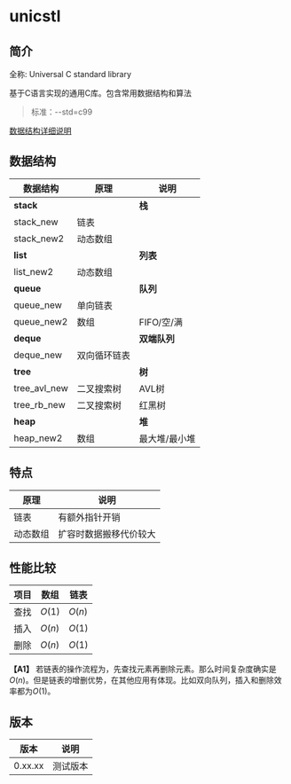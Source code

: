 # unicstl

## 简介
全称: Universal C standard library

基于C语言实现的通用C库。包含常用数据结构和算法

> 标准：--std=c99

[数据结构详细说明](http://wenjianfeng.top)

## 数据结构
|数据结构 | 原理 |说明 |
|---|---|---|
| **stack**   | | **栈** |
| stack_new  | 链表 | |
| stack_new2 | 动态数组 | |
| **list**   | | **列表**
| list_new2  | 动态数组 | |
| **queue**   | | **队列**
| queue_new  | 单向链表 | |
| queue_new2 | 数组 | FIFO/空/满 |
| **deque**   | |**双端队列** |
| deque_new  | 双向循环链表 | |
| **tree**    | |**树** |
| tree_avl_new | 二叉搜索树 | AVL树 |
| tree_rb_new  | 二叉搜索树 | 红黑树 |
| **heap**    | |**堆** |
| heap_new2   | 数组 | 最大堆/最小堆 |

## 特点
| 原理 | 说明 |
| --- | --- |
| 链表 | 有额外指针开销 |
| 动态数组 | 扩容时数据搬移代价较大 |


## 性能比较
|项目| 数组| 链表|
|---|---|---|
|查找| $O(1)$ | $O(n)$ |
|插入| $O(n)$ | $O(1)$ |
|删除| $O(n)$ | $O(1)$ |

**【A1】** 若链表的操作流程为，先查找元素再删除元素。那么时间复杂度确实是$O(n)$。但是链表的增删优势，在其他应用有体现。比如双向队列，插入和删除效率都为$O(1)$。


## 版本
| 版本 | 说明 |
|:----:|:----:|
| 0.xx.xx  | 测试版本 |
